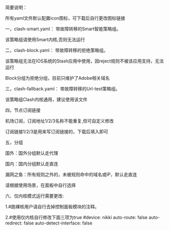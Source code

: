 简要说明：

所有yaml文件默认配置icon图标，可下载后自行更改图标链接

一，clash-smart.yaml： 带故障转移的Smart智能策略组。

该策略组请使用Smart内核,否则无法运行

二，clash-block.yaml： 带故障转移的拒绝策略组。

该策略组无法在IOS系统的Stash应用中使用，因reject规则不被该应用支持，无法运行

Block分组为拒绝分组，目前只维护了Adobe相关域名

三，clash-fallback.yaml： 带故障转移的Url-test策略组。

该策略组Clash内核通用，建议使用该文件

四，节点订阅链接

机场订阅，订阅地址1/2/3名称不能重复,但可自定义修改

订阅链接1/2/3是用来写订阅链接的，下载后填入即可

五，分组

国外：国外分组默认走代理

国内：国内分组默认走直连

漏网之鱼：所有规则之外的，未被规则命中的域名或IP，默认走直连

请根据使用场景，在面板中自行选择

六、仅内核模式运行需要更改:
  
  1.#跑裸核用户请自行去掉控制面板模块的注释。
  
  2.#使用仅内核自行修改下面三项为true
  #device: nikki
  auto-route: false
  auto-redirect: false
  auto-detect-interface: false
